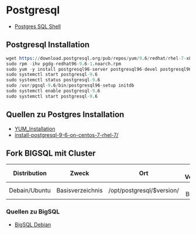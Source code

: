 # Postgresql

* [Postgres SQL Shell](../postgresql-sql-shell)

## Postgresql Installation

```s
wget https://download.postgresql.org/pub/repos/yum/9.6/redhat/rhel-7-x86_64/pgdg-redhat96-9.6-1.noarch.rpm
sudo rpm -ihv pgdg-redhat96-9.6-1.noarch.rpm
sudo yum -y install postgresql96-server postgresql96-devel postgresql96-contrib
sudo systemctl start postgresql-9.6
sudo systemctl status postgresql-9.6
sudo /usr/pgsql-9.6/bin/postgresql96-setup initdb
sudo systemctl enable postgresql-9.6
sudo systemctl start postgresql-9.6
```

## Quellen zu Postgres Installation

* [YUM_Installation](https://wiki.postgresql.org/wiki/YUM_Installation)
* [install-postgresql-9-6-on-centos-7-rhel-7/](http://yallalabs.com/linux/how-to-install-postgresql-9-6-on-centos-7-rhel-7/)

## Fork BIGSQL mit Cluster

|Distribution|Zweck|Ort|Psql Version|
| :---: | :---: | :---: | :---: |
|Debain/Ubuntu|Basisverzeichnis|/opt/postgresql/$version/|9 BigSQL|

### Quellen zu BigSQL

* [BigSQL Debian](https://www.bigsql.org/docs/deb.jsp)

